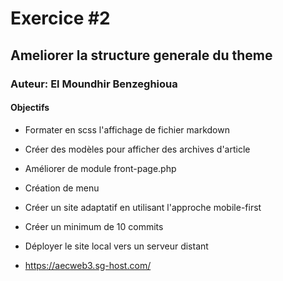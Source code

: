 # Exercice #2
## Ameliorer la structure generale du theme
### Auteur: El Moundhir Benzeghioua
#### Objectifs
- Formater en scss l'affichage de fichier markdown
- Créer des modèles pour afficher des archives d'article
- Améliorer de module front-page.php
- Création de menu
- Créer un site adaptatif en utilisant l'approche mobile-first
- Créer un minimum de 10 commits
- Déployer le site local vers un serveur distant
  
- https://aecweb3.sg-host.com/